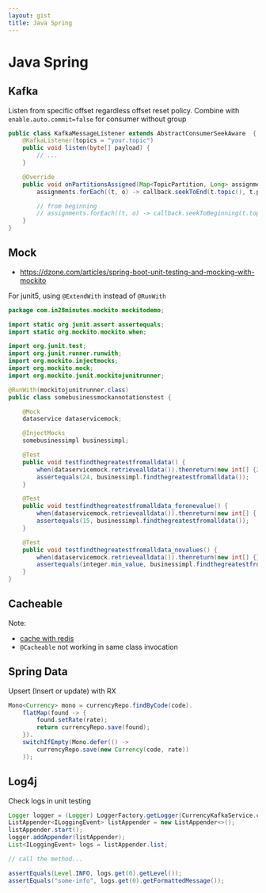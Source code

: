 ```yaml
---
layout: gist
title: Java Spring
---
```


# Java Spring

## Kafka

Listen from specific offset regardless offset reset policy. Combine with `enable.auto.commit=false` for consumer without group
```java
public class KafkaMessageListener extends AbstractConsumerSeekAware  {
    @KafkaListener(topics = "your.topic")
    public void listen(byte[] payload) {
        // ...
    }

    @Override
    public void onPartitionsAssigned(Map<TopicPartition, Long> assignments, ConsumerSeekCallback callback) {
        assignments.forEach((t, o) -> callback.seekToEnd(t.topic(), t.partition()));

        // from beginning
        // assignments.forEach((t, o) -> callback.seekToBeginning(t.topic(), t.partition())); 
    }
}
```

## Mock

- https://dzone.com/articles/spring-boot-unit-testing-and-mocking-with-mockito

For junit5, using `@ExtendWith` instead of `@RunWith`
```java
package com.in28minutes.mockito.mockitodemo;

import static org.junit.assert.assertequals;
import static org.mockito.mockito.when;

import org.junit.test;
import org.junit.runner.runwith;
import org.mockito.injectmocks;
import org.mockito.mock;
import org.mockito.junit.mockitojunitrunner;

@RunWith(mockitojunitrunner.class)
public class somebusinessmockannotationstest {

    @Mock
    dataservice dataservicemock;

    @InjectMocks
    somebusinessimpl businessimpl;

    @Test
    public void testfindthegreatestfromalldata() {
        when(dataservicemock.retrievealldata()).thenreturn(new int[] {24,15,3});
        assertequals(24, businessimpl.findthegreatestfromalldata());
    }

    @Test
    public void testfindthegreatestfromalldata_foronevalue() {
        when(dataservicemock.retrievealldata()).thenreturn(new int[] { 15});
        assertequals(15, businessimpl.findthegreatestfromalldata());
    }

    @Test
    public void testfindthegreatestfromalldata_novalues() {
        when(dataservicemock.retrievealldata()).thenreturn(new int[] {});
        assertequals(integer.min_value, businessimpl.findthegreatestfromalldata());
    }
}
```


## Cacheable

Note:
- [cache with redis](https://grizzlysoftware.pl/spring-boot-cache-with-redis/)
- `@Cacheable` not working in same class invocation


## Spring Data

Upsert (Insert or update) with RX
```java
Mono<Currency> mono = currencyRepo.findByCode(code).
    flatMap(found -> {
        found.setRate(rate);
        return currencyRepo.save(found);
    }).
    switchIfEmpty(Mono.defer(() ->
        currencyRepo.save(new Currency(code, rate))
    ));
```

## Log4j

Check logs in unit testing
```java
Logger logger = (Logger) LoggerFactory.getLogger(CurrencyKafkaService.class);
ListAppender<ILoggingEvent> listAppender = new ListAppender<>();
listAppender.start();
logger.addAppender(listAppender);
List<ILoggingEvent> logs = listAppender.list;

// call the method...

assertEquals(Level.INFO, logs.get(0).getLevel());
assertEquals("some-info", logs.get(0).getFormattedMessage());
```


